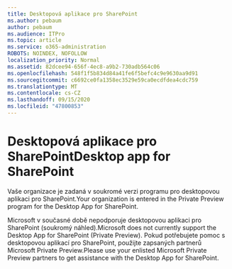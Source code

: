 ```yaml
---
title: Desktopová aplikace pro SharePoint
ms.author: pebaum
author: pebaum
ms.audience: ITPro
ms.topic: article
ms.service: o365-administration
ROBOTS: NOINDEX, NOFOLLOW
localization_priority: Normal
ms.assetid: 82dcee94-656f-4ec8-a9b2-730adb564c06
ms.openlocfilehash: 548f1f5b834d84a41fe6f5befc4c9e9630aa9d91
ms.sourcegitcommit: c6692ce0fa1358ec3529e59ca0ecdfdea4cdc759
ms.translationtype: MT
ms.contentlocale: cs-CZ
ms.lasthandoff: 09/15/2020
ms.locfileid: "47800853"
---
```

# <a name="desktop-app-for-sharepoint"></a><span data-ttu-id="2cd74-102">Desktopová aplikace pro SharePoint</span><span class="sxs-lookup"><span data-stu-id="2cd74-102">Desktop app for SharePoint</span></span>

<span data-ttu-id="2cd74-103">Vaše organizace je zadaná v soukromé verzi programu pro desktopovou aplikaci pro SharePoint.</span><span class="sxs-lookup"><span data-stu-id="2cd74-103">Your organization is entered in the Private Preview program for the Desktop App for SharePoint.</span></span>

<span data-ttu-id="2cd74-104">Microsoft v současné době nepodporuje desktopovou aplikaci pro SharePoint (soukromý náhled).</span><span class="sxs-lookup"><span data-stu-id="2cd74-104">Microsoft does not currently support the Desktop App for SharePoint (Private Preview).</span></span> <span data-ttu-id="2cd74-105">Pokud potřebujete pomoc s desktopovou aplikací pro SharePoint, použijte zapsaných partnerů Microsoft Private Preview.</span><span class="sxs-lookup"><span data-stu-id="2cd74-105">Please use your enlisted Microsoft Private Preview partners to get assistance with the Desktop App for SharePoint.</span></span>


